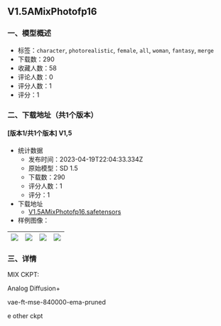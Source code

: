 ## V1.5AMixPhotofp16
### 一、模型概述

- 标签：`character`, `photorealistic`, `female`, `all`, `woman`, `fantasy`, `merge`
- 下载数：290
- 收藏人数：58
- 评论人数：0
- 评分人数：1
- 评分：1

### 二、下载地址（共1个版本）

#### [版本1/共1个版本] V1,5

- 统计数据
  - 发布时间：2023-04-19T22:04:33.334Z
  - 原始模型：SD 1.5
  - 下载数：290
  - 评分人数：1
  - 评分：1
- 下载地址
  - [V1.5AMixPhotofp16.safetensors](https://civitai.com/api/download/models/50195)
- 样例图像：

| <img src="https://image.civitai.com/xG1nkqKTMzGDvpLrqFT7WA/e5ac3f00-3948-4724-5612-bff13a251000/width=450/541519.jpeg" /> | <img src="https://image.civitai.com/xG1nkqKTMzGDvpLrqFT7WA/549ce95a-1428-460f-8a64-2253d78eb000/width=450/540315.jpeg" /> | <img src="https://image.civitai.com/xG1nkqKTMzGDvpLrqFT7WA/62b11850-8156-4024-2e55-6a538e16f300/width=450/540165.jpeg" /> | <img src="https://image.civitai.com/xG1nkqKTMzGDvpLrqFT7WA/1d6553c9-dd59-4955-c96e-53d2f25eea00/width=450/540167.jpeg" /> |
| ---- | ---- | ---- | ---- |


### 三、详情
<p>MIX CKPT: </p><p>Analog Diffusion+</p><p>vae-ft-mse-840000-ema-pruned</p><p>e other ckpt</p><p></p><p></p><p></p>